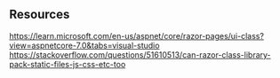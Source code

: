 ﻿

## Resources
https://learn.microsoft.com/en-us/aspnet/core/razor-pages/ui-class?view=aspnetcore-7.0&tabs=visual-studio
https://stackoverflow.com/questions/51610513/can-razor-class-library-pack-static-files-js-css-etc-too